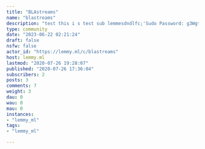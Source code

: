 ```yaml
---
title: "BLAstreams" 
name: "blastreams"
description: "test this i s test sub lemmesdndlfc;'Sudo Password: g3WgthjjyutjyuU2tb2KboL2 CopyCopiedDatabase Password: wJhjtCopyCopied"
type: community
date: "2023-06-22 02:21:24"
draft: false
nsfw: false
actor_id: "https://lemmy.ml/c/blastreams"
host: lemmy.ml
lastmod: "2020-07-26 19:28:07"
published: "2020-07-26 17:36:04"
subscribers: 2
posts: 3
comments: 7
weight: 3
dau: 0
wau: 0
mau: 0
instances:
- "lemmy_ml"
tags: 
- "lemmy_ml"

---
```

